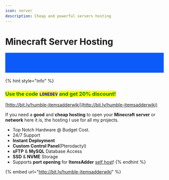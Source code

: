 ```yaml
---
icon: server
description: Cheap and powerful servers hosting
---
```


# Minecraft Server Hosting

![](.gitbook/assets/MMICa0s.gif)

{% hint style="info" %}
### <mark style="color:green;">Use the code</mark> <mark style="color:blue;">`LONEDEV`</mark> <mark style="color:green;">and get 20% discount!</mark>

[http://bit.ly/humble-itemsadderwiki](http://bit.ly/humble-itemsadderwiki)

If you need a **good** and **cheap hosting** to open your **Minecraft server** or **network** here it is, the hosting I use for all my projects.

* Top Notch Hardware @ Budget Cost.
* 24/7 Support
* **Instant Deployment**
* **Custom Control Panel**(Pterodactyl)
* **sFTP** & **MySQL** Database Access
* **SSD** & **NVME** Storage
* Supports **port opening** for **ItemsAdder** [self host](plugin-usage/resourcepack-hosting/resourcepack-self-hosting.md)!
{% endhint %}

{% embed url="http://bit.ly/humble-itemsadderwiki" %}
